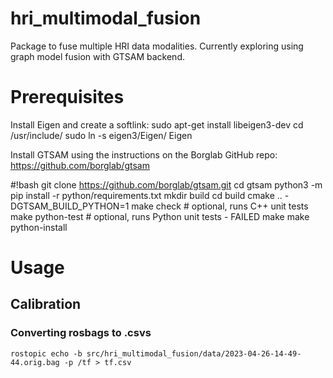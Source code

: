 # hri_multimodal_fusion
Package to fuse multiple HRI data modalities. Currently exploring using graph model fusion with GTSAM backend.

# Prerequisites
Install Eigen and create a softlink:
sudo apt-get install libeigen3-dev
cd /usr/include/
sudo ln -s eigen3/Eigen/ Eigen


Install GTSAM using the instructions on the Borglab GitHub repo:
https://github.com/borglab/gtsam

#!bash
git clone https://github.com/borglab/gtsam.git
cd gtsam
python3 -m pip install -r python/requirements.txt 
mkdir build
cd build
cmake .. -DGTSAM_BUILD_PYTHON=1
make check # optional, runs C++ unit tests
make python-test # optional, runs Python unit tests - FAILED
make
make python-install



# Usage

## Calibration

### Converting rosbags to .csvs 
```
rostopic echo -b src/hri_multimodal_fusion/data/2023-04-26-14-49-44.orig.bag -p /tf > tf.csv
```
